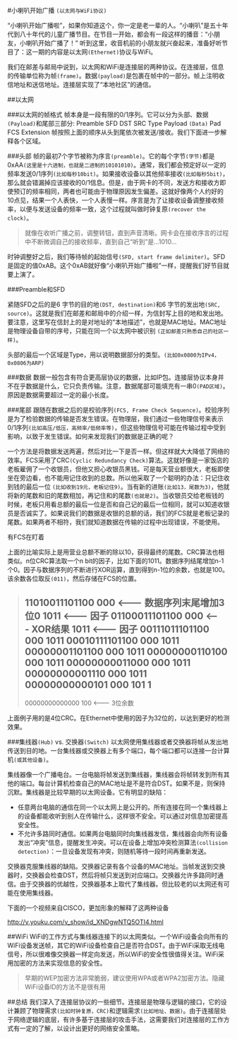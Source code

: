 #小喇叭开始广播 `(以太网与WiFi协议)`

“小喇叭开始广播啦”，如果你知道这个，你一定是老一辈的人。“小喇叭”是五十年代到八十年代的儿童广播节目。在节目一开始，都会有一段这样的播音：“小朋友，小喇叭开始广播了！”
听到这里，收音机前的小朋友就兴奋起来，准备好听节目了：这一期的内容是以太网`(Ethernet)`协议与WiFi。

我们在邮差与邮局中说到，以太网和WiFi是连接层的两种协议。在连接层，信息的传输单位称为帧`(frame)`。数据`(payload)`是包裹在帧中的一部分。帧上注明收信地址和送信地址。连接层实现了“本地社区”的通信。

##以太网

###以太网的帧格式
帧本身是一段有限的0/1序列。它可以分为头部、数据`(Payload)`和尾部三部分:
Preamble	SFD	DST	SRC	Type	Payload `(Data)`	Pad	FCS	Extension
帧按照上面的顺序从头到尾依次被发送/接收。我们下面进一步解释各个区域。

###头部
帧的最初7个字节被称为序言`(preamble)`。它的每个字节`(字节)`都是0xAA`(这里是十六进制，也就是二进制的10101010)`。通常，我们都会预定好以一定的频率发送0/1序列`(比如每秒10bit)`。如果接收设备以其他频率接收`(比如每秒5bit)`，那么就会错漏掉应该接收的0/1信息。但是，由于网卡的不同，发送方和接收方即使预订的频率相同，两者也可能由于物理原因发生偏差。这就好像两个人约好的10点见，结果一个人表快，一个人表慢一样。序言是为了让接收设备调整接收频率，以便与发送设备的频率一致，这个过程就叫做时钟复原`(recover the clock)`。

>就像在收听广播之前，调整转钮，直到声音清晰。网卡会在接收序言的过程中不断微调自己的接收频率，直到自己“听到”是...1010...

时钟调整好之后，我们等待帧的起始信号`(SFD, start frame delimiter)`。SFD是固定的值0xAB。这个0xAB就好像“小喇叭开始广播啦”一样，提醒我们好节目就要上演了。

###Preamble和SFD

紧随SFD之后的是6 字节的目的地`(DST, destination)`和6 字节的发出地`(SRC, source)`。这就是我们在邮差和邮局中的介绍一样，为信封写上目的地和发出地。要注意，这里写在信封上的是对地址的“本地描述”，也就是MAC地址。MAC地址是物理设备自带的序号，只能在同一个以太网中被识别 `(正如邮差只熟悉自己的社区一样)`。

头部的最后一个区域是Type，用以说明数据部分的类型。`(比如0x0800为IPv4，0x0806为ARP)`

###数据
数据一般包含有符合更高层协议的数据，比如IP包。连接层协议本身并不在乎数据是什么，它只负责传输。注意，数据尾部可能填充有一串0`(PAD区域)`。原因是数据需要超过一定的最小长度。

###尾部
跟随在数据之后的是校验序列`(FCS, Frame Check Sequence)`。校验序列是为了检验数据的传输是否发生错误。在物理层，我们通过一些物理信号来表示0/1序列`(比如高压/低压，高频率/低频率等)`，但这些物理信号可能在传输过程中受到影响，以致于发生错误。如何来发现我们的数据是正确的呢？

一个方法是将数据发送两遍，然后对比一下是否一样。但这样就大大降低了网络的效率。FCS采用了CRC`(Cyclic Redundancy Check)`算法。这就好像是一家饭店的老板雇佣了一个收银员，但他又担心收银员黑钱。可是每天营业额很大，老板即使坐在旁边看，也不能用记住收到的总数。所以他采取了一个聪明的办法：只记住收到钱的最后一位 `(比如收到19元，老板记住9)`。当有新的进账`(比如13，尾数为3)`，他就将新的尾数和旧的尾数相加，再记住和的尾数`(也就是2)`。当收银员交给老板钱的时候，老板只用看总额的最后一位是否和自己记的最后一位相同，就可以知道收银员是否诚实了。如果说我们的数据是收银的总额的话，我们的FCS就是老板记录的尾数。如果两者不相符，我们就知道数据在传输的过程中出现错误，不能使用。

<img>有FCS在盯着</img>

上面的比喻实际上是用营业总额不断的除以10，获得最终的尾数。CRC算法也相类似。n位CRC算法取一个n bit的因子，比如下面的1011。数据序列结尾增加n-1个0。因子与数据序列的不断进行XOR运算，直到得到n-1位的余数，也就是100。该余数各位取反`(011)`，然后存储在FCS的位置。


>11010011101100 000 <--- 数据序列末尾增加3位0
>1011               <--- 因子
>01100011101100 000 <--- XOR结果
> 1011              <--- 因子
>00111011101100 000
>  1011
>00010111101100 000
>   1011
>00000001101100 000
>       1011
>00000000110100 000
>        1011
>00000000011000 000
>         1011
>00000000001110 000
>          1011
>00000000000101 000 
>           101 1
>-----------------
>00000000000000 100 <--- 3位余数

上面例子用的是4位CRC。在Ethernet中使用的因子为32位的，以达到更好的检测效果。

###集线器`(Hub)` vs. 交换器`(Switch)`
以太网使用集线器或者交换器将帧从发出地传送到目的地。一台集线器或交换器上有多个端口，每个端口都可以连接一台计算机`(或其他设备)`。

集线器像一个广播电台。一台电脑将帧发送到集线器，集线器会将帧转发到所有其他的端口。每台计算机检查自己的MAC地址是不是符合DST。如果不是，则保持沉默。集线器是比较早期的以太网设备。它有明显的缺陷：

* 任意两台电脑的通信在同一个以太网上是公开的。所有连接在同一个集线器上的设备都能收听到别人在传输什么，这样很不安全。可以通过对信息加密提高安全性。
* 不允许多路同时通信。如果两台电脑同时向集线器发信，集线器会向所有设备发出“冲突”信息，提醒发生冲突。可以在设备上增加冲突检测算法`(collision detection)`：一旦设备发现有冲突，则随机等待一段时间再重新发送。

交换器克服集线器的缺陷。交换器记录有各个设备的MAC地址。当帧发送到交换器时，交换器会检查DST，然后将帧只发送到对应端口。交换器允许多路同时通信。由于交换器的优越性，交换器基本上取代了集线器。但比较老的以太网还有可能在使用集线器。


下面的一个视频来自CISCO，更加形象的解释了这两种设备

http://v.youku.com/v_show/id_XNDgwNTQ5OTI4.html

##WiFi
WiFi的工作方式与集线器连接下的以太网类似。一个WiFi设备会向所有的WiFi设备发送帧，其它的WiFi设备检查自己是否符合DST。由于WiFi采取无线电信号，所以很难像交换器一样定向发送，所以WiFi的安全性很值得关注。WiFi采用加密的方法来实现信息的安全性。

> 早期的WEP加密方法非常脆弱，建议使用WPA或者WPA2加密方法。隐藏WiFi设备ID的方法不是很有用

##总结
我们深入了连接层协议的一些细节。连接层是物理与逻辑的接口，它的设计兼顾了物理需求`(比如时钟复原，CRC)`和逻辑需求`(比如地址、数据)`。由于连接层处于网络逻辑的底层，有许多基于连接层的攻击手法，这需要我们对连接层的工作方式有一定的了解，以设计出更好的网络安全策略。
